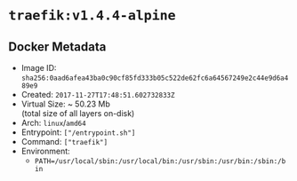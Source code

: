 # `traefik:v1.4.4-alpine`

## Docker Metadata

- Image ID: `sha256:0aad6afea43ba0c90cf85fd333b05c522de62fc6a64567249e2c44e9d6a489e9`
- Created: `2017-11-27T17:48:51.602732833Z`
- Virtual Size: ~ 50.23 Mb  
  (total size of all layers on-disk)
- Arch: `linux`/`amd64`
- Entrypoint: `["/entrypoint.sh"]`
- Command: `["traefik"]`
- Environment:
  - `PATH=/usr/local/sbin:/usr/local/bin:/usr/sbin:/usr/bin:/sbin:/bin`
